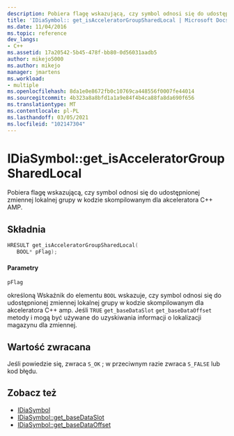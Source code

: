 ```yaml
---
description: Pobiera flagę wskazującą, czy symbol odnosi się do udostępnionej zmiennej lokalnej grupy w kodzie skompilowanym dla akceleratora C++ AMP.
title: 'IDiaSymbol:: get_isAcceleratorGroupSharedLocal | Microsoft Docs'
ms.date: 11/04/2016
ms.topic: reference
dev_langs:
- C++
ms.assetid: 17a20542-5b45-478f-bb80-0d56031aadb5
author: mikejo5000
ms.author: mikejo
manager: jmartens
ms.workload:
- multiple
ms.openlocfilehash: 8da1e0e8672fb0c10769ca448556f0007fe44014
ms.sourcegitcommit: 4b323a8a8bfd1a1a9e84f4b4ca88fa8da690f656
ms.translationtype: MT
ms.contentlocale: pl-PL
ms.lasthandoff: 03/05/2021
ms.locfileid: "102147304"
---
```

# <a name="idiasymbolget_isacceleratorgroupsharedlocal"></a>IDiaSymbol::get_isAcceleratorGroupSharedLocal
Pobiera flagę wskazującą, czy symbol odnosi się do udostępnionej zmiennej lokalnej grupy w kodzie skompilowanym dla akceleratora C++ AMP.

## <a name="syntax"></a>Składnia

```C++
HRESULT get_isAcceleratorGroupSharedLocal(
   BOOL* pFlag);
```

#### <a name="parameters"></a>Parametry
 `pFlag`

określoną Wskaźnik do elementu `BOOL` wskazuje, czy symbol odnosi się do udostępnionej zmiennej lokalnej grupy w kodzie skompilowanym dla akceleratora C++ amp. Jeśli `TRUE` `get_baseDataSlot` `get_baseDataOffset` metody i mogą być używane do uzyskiwania informacji o lokalizacji magazynu dla zmiennej.

## <a name="return-value"></a>Wartość zwracana
 Jeśli powiedzie się, zwraca `S_OK` ; w przeciwnym razie zwraca `S_FALSE` lub kod błędu.

## <a name="see-also"></a>Zobacz też
- [IDiaSymbol](../../debugger/debug-interface-access/idiasymbol.md)
- [IDiaSymbol::get_baseDataSlot](../../debugger/debug-interface-access/idiasymbol-get-basedataslot.md)
- [IDiaSymbol::get_baseDataOffset](../../debugger/debug-interface-access/idiasymbol-get-basedataoffset.md)
